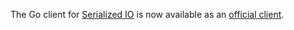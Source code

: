 The Go client for [Serialized IO](https://serialized.io/) is now available as an [official client](https://github.com/serialized-io/serialized-go).
